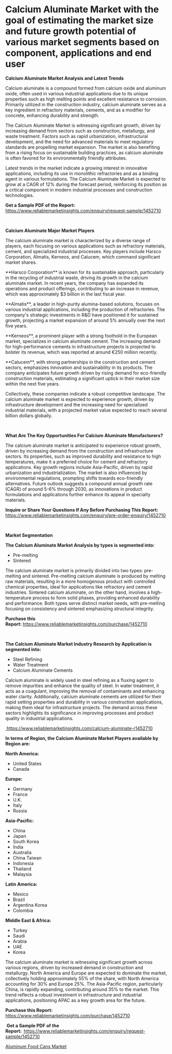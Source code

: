 <p><h1>Calcium Aluminate Market with the goal of estimating the market size and future growth potential of various market segments based on component, applications and end user</h1></p><p><strong>Calcium Aluminate Market Analysis and Latest Trends</strong></p>
<p><p>Calcium aluminate is a compound formed from calcium oxide and aluminum oxide, often used in various industrial applications due to its unique properties such as high melting points and excellent resistance to corrosion. Primarily utilized in the construction industry, calcium aluminate serves as a key ingredient in refractory materials, cements, and as a modifier for concrete, enhancing durability and strength.</p><p>The Calcium Aluminate Market is witnessing significant growth, driven by increasing demand from sectors such as construction, metallurgy, and waste treatment. Factors such as rapid urbanization, infrastructural development, and the need for advanced materials to meet regulatory standards are propelling market expansion. The market is also benefiting from a rising focus on sustainable building practices, as calcium aluminate is often favored for its environmentally friendly attributes.</p><p>Latest trends in the market indicate a growing interest in innovative applications, including its use in monolithic refractories and as a binding agent in various formulations. The Calcium Aluminate Market is expected to grow at a CAGR of 12% during the forecast period, reinforcing its position as a critical component in modern industrial processes and construction technologies.</p></p>
<p><strong>Get a Sample PDF of the Report:&nbsp;</strong> <a href="https://www.reliablemarketinsights.com/enquiry/request-sample/1452710?utm_campaign=2261&utm_medium=2&utm_source=Github&utm_content=ia&utm_term=06022025&utm_id=calcium-aluminate">https://www.reliablemarketinsights.com/enquiry/request-sample/1452710</a></p>
<p>&nbsp;</p>
<p><strong>Calcium Aluminate Major Market Players</strong></p>
<p><p>The calcium aluminate market is characterized by a diverse range of players, each focusing on various applications such as refractory materials, cement, and specialized industrial processes. Key players include Harsco Corporation, Almatis, Kerneos, and Calucem, which command significant market shares.</p><p>**Harsco Corporation** is known for its sustainable approach, particularly in the recycling of industrial waste, driving its growth in the calcium aluminate market. In recent years, the company has expanded its operations and product offerings, contributing to an increase in revenue, which was approximately $3 billion in the last fiscal year.</p><p>**Almatis**, a leader in high-purity alumina-based solutions, focuses on various industrial applications, including the production of refractories. The company's strategic investments in R&D have positioned it for sustained growth, projecting a market expansion of around 5% annually over the next five years. </p><p>**Kerneos**, a prominent player with a strong foothold in the European market, specializes in calcium aluminate cement. The increasing demand for high-performance cements in infrastructure projects is projected to bolster its revenue, which was reported at around €250 million recently.</p><p>**Calucem**, with strong partnerships in the construction and cement sectors, emphasizes innovation and sustainability in its products. The company anticipates future growth driven by rising demand for eco-friendly construction materials, estimating a significant uptick in their market size within the next five years.</p><p>Collectively, these companies indicate a robust competitive landscape. The calcium aluminate market is expected to experience growth, driven by infrastructure development and the increasing need for specialized industrial materials, with a projected market value expected to reach several billion dollars globally.</p></p>
<p>&nbsp;</p>
<p><strong>What Are The Key Opportunities For Calcium Aluminate Manufacturers?</strong></p>
<p><p>The calcium aluminate market is anticipated to experience robust growth, driven by increasing demand from the construction and infrastructure sectors. Its properties, such as improved durability and resistance to high temperatures, make it a preferred choice for cement and refractory applications. Key growth regions include Asia-Pacific, driven by rapid urbanization and industrialization. The market is also influenced by environmental regulations, prompting shifts towards eco-friendly alternatives. Future outlook suggests a compound annual growth rate (CAGR) of around 5-6% through 2030, as innovations in product formulations and applications further enhance its appeal in specialty materials.</p></p>
<p><strong>Inquire or Share Your Questions If Any Before Purchasing This Report:</strong> <a href="https://www.reliablemarketinsights.com/enquiry/pre-order-enquiry/1452710?utm_campaign=2261&utm_medium=2&utm_source=Github&utm_content=ia&utm_term=06022025&utm_id=calcium-aluminate">https://www.reliablemarketinsights.com/enquiry/pre-order-enquiry/1452710</a></p>
<p>&nbsp;</p>
<p><strong>Market Segmentation</strong></p>
<p><strong>The Calcium Aluminate Market Analysis by types is segmented into:</strong></p>
<p><ul><li>Pre-melting</li><li>Sintered</li></ul></p>
<p><p>The calcium aluminate market is primarily divided into two types: pre-melting and sintered. Pre-melting calcium aluminate is produced by melting raw materials, resulting in a more homogenous product with controlled chemical properties, ideal for applications like refractory and cement industries. Sintered calcium aluminate, on the other hand, involves a high-temperature process to form solid phases, providing enhanced durability and performance. Both types serve distinct market needs, with pre-melting focusing on consistency and sintered emphasizing structural integrity.</p></p>
<p><strong>Purchase this Report:&nbsp;</strong><a href="https://www.reliablemarketinsights.com/purchase/1452710?utm_campaign=2261&utm_medium=2&utm_source=Github&utm_content=ia&utm_term=06022025&utm_id=calcium-aluminate">https://www.reliablemarketinsights.com/purchase/1452710</a></p>
<p>&nbsp;</p>
<p><strong>The Calcium Aluminate Market Industry Research by Application is segmented into:</strong></p>
<p><ul><li>Steel Refining</li><li>Water Treatment</li><li>Calcium Aluminate Cements</li></ul></p>
<p><p>Calcium aluminate is widely used in steel refining as a fluxing agent to remove impurities and enhance the quality of steel. In water treatment, it acts as a coagulant, improving the removal of contaminants and enhancing water clarity. Additionally, calcium aluminate cements are utilized for their rapid setting properties and durability in various construction applications, making them ideal for infrastructure projects. The demand across these sectors highlights its significance in improving processes and product quality in industrial applications.</p></p>
<p><a href="https://www.reliablemarketinsights.com/calcium-aluminate-r1452710?utm_campaign=2261&utm_medium=2&utm_source=Github&utm_content=ia&utm_term=06022025&utm_id=calcium-aluminate">&nbsp;https://www.reliablemarketinsights.com/calcium-aluminate-r1452710</a></p>
<p><strong>In terms of Region, the Calcium Aluminate Market Players available by Region are:</strong></p>
<p>
    <p> <strong> North America: </strong>
        <ul>
            <li>United States</li>
            <li>Canada</li>
        </ul>
        </p> 
    <p> <strong> Europe: </strong>
        <ul>
            <li>Germany</li>
            <li>France</li>
            <li>U.K.</li>
            <li>Italy</li>
            <li>Russia</li>
        </ul>
        </p> 
    <p> <strong> Asia-Pacific: </strong>
        <ul>
            <li>China</li>
            <li>Japan</li>
            <li>South Korea</li>
            <li>India</li>
            <li>Australia</li>
            <li>China Taiwan</li>
            <li>Indonesia</li>
            <li>Thailand</li>
            <li>Malaysia</li>
        </ul>
        </p> 
    <p> <strong> Latin America: </strong>
        <ul>
            <li>Mexico</li>
            <li>Brazil</li>
            <li>Argentina Korea</li>
            <li>Colombia</li>
        </ul>
        </p> 
    <p> <strong> Middle East & Africa: </strong>
        <ul>
            <li>Turkey</li>
            <li>Saudi</li>
            <li>Arabia</li>
            <li>UAE</li>
            <li>Korea</li>
        </ul>
    </p>
    </p>
<p><p>The calcium aluminate market is witnessing significant growth across various regions, driven by increased demand in construction and metallurgy. North America and Europe are expected to dominate the market, collectively holding approximately 55% of the share, with North America accounting for 30% and Europe 25%. The Asia-Pacific region, particularly China, is rapidly expanding, contributing around 35% to the market. This trend reflects a robust investment in infrastructure and industrial applications, positioning APAC as a key growth area for the future.</p></p>
<p><strong>Purchase this Report: </strong><a href="https://www.reliablemarketinsights.com/purchase/1452710?utm_campaign=2261&utm_medium=2&utm_source=Github&utm_content=ia&utm_term=06022025&utm_id=calcium-aluminate">https://www.reliablemarketinsights.com/purchase/1452710</a></p>
<p>&nbsp;<strong>Get a Sample PDF of the Report:&nbsp;&nbsp;</strong><a href="https://www.reliablemarketinsights.com/enquiry/request-sample/1452710?utm_campaign=2261&utm_medium=2&utm_source=Github&utm_content=ia&utm_term=06022025&utm_id=calcium-aluminate">https://www.reliablemarketinsights.com/enquiry/request-sample/1452710</a></p>
<p><strong></strong></p>
<p><p><a href="https://github.com/manesros8/Market-Research-Report-List-1/blob/main/aluminum-food-cans-market.md?utm_campaign=2261&utm_medium=2&utm_source=Github&utm_content=ia&utm_term=06022025&utm_id=calcium-aluminate">Aluminum Food Cans Market</a></p></p>